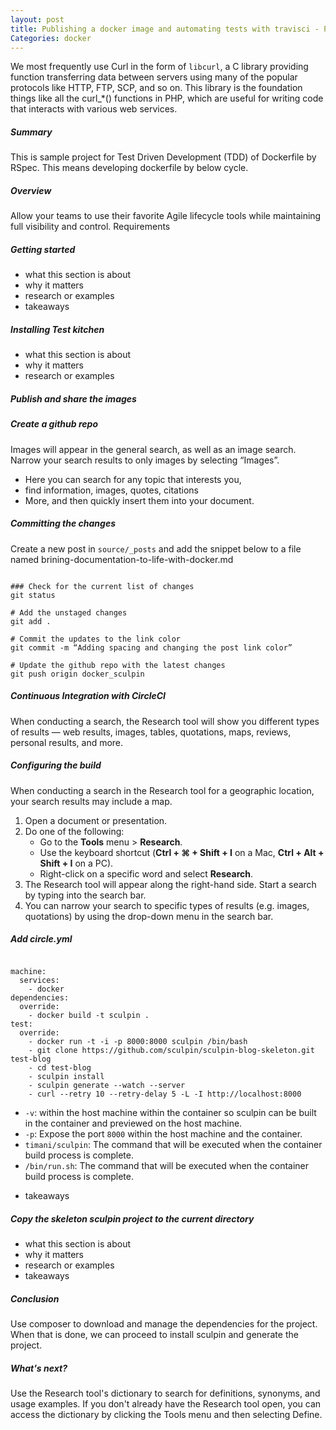 ```yaml
---
layout: post
title: Publishing a docker image and automating tests with travisci - Part 3 of 4
Categories: docker
---
```

We most frequently use Curl in the form of `libcurl`, a C library providing function transferring data between servers using many of the popular protocols like HTTP, FTP, SCP, and so on. This library is the foundation things like all the curl_*() functions in PHP, which are useful for writing code that interacts with various web services.

<!--more-->

##### Summary

This is sample project for Test Driven Development (TDD) of Dockerfile by RSpec. This means developing dockerfile by below cycle.

##### Overview

Allow your teams to use their favorite Agile lifecycle tools while maintaining full visibility and control.
Requirements

##### Getting started  

- what this section is about
- why it matters
- research or examples
- takeaways

##### Installing Test kitchen

- what this section is about
- why it matters
- research or examples

##### Publish and share the images

##### Create a github repo
Images will appear in the general search, as well as an image search. Narrow your search results to only images by selecting “Images”.

 - Here you can search for any topic that interests you,
 -  find  information, images, quotes, citations  
 - More, and then quickly insert  them into your document.

##### Committing the changes
Create a new post in `source/_posts` and add the snippet below to a file named brining-documentation-to-life-with-docker.md

<pre><code  data-language="shell">
### Check for the current list of changes
git status

# Add the unstaged changes
git add .

# Commit the updates to the link color
git commit -m “Adding spacing and changing the post link color”

# Update the github repo with the latest changes
git push origin docker_sculpin
</code></pre>

##### Continuous Integration with CircleCI

When conducting a search, the Research tool will show you different types of results — web results, images, tables, quotations, maps, reviews, personal results, and more.

##### Configuring the build

When conducting a search in the Research tool for a geographic location, your search results may include a map.

1.  Open a document or presentation.
2.  Do one of the following:
    *   Go to the **Tools** menu > **Research**.
    *   Use the keyboard shortcut (**Ctrl + ⌘ + Shift + I** on a Mac, **Ctrl + Alt + Shift + I** on a PC).
    *   Right-click on a specific word and select **Research**.
3.  The Research tool will appear along the right-hand side. Start a search by typing into the search bar.
4.  You can narrow your search to specific types of results (e.g. images, quotations) by using the drop-down menu in the search bar.

##### Add circle.yml

<pre><code  data-language="shell">
machine:
  services:
    - docker
dependencies:
  override:
    - docker build -t sculpin .
test:
  override:
    - docker run -t -i -p 8000:8000 sculpin /bin/bash
    - git clone https://github.com/sculpin/sculpin-blog-skeleton.git test-blog
    - cd test-blog
    - sculpin install
    - sculpin generate --watch --server
    - curl --retry 10 --retry-delay 5 -L -I http://localhost:8000
</code></pre>

* `-v`: within the host machine within the container so sculpin can be built in the container and previewed on the host machine.
* `-p`: Expose the port `8000`  within the host machine and the container.
* `timani/sculpin`: The command that will be executed when the container build process is complete.
* `/bin/run.sh`: The command that will be executed when the container build process is complete.

- takeaways

##### Copy the skeleton sculpin project to the current directory

- what this section is about
- why it matters
- research or examples
- takeaways


##### Conclusion

Use composer to download and manage the dependencies for the project. When that is done, we can proceed to install sculpin and generate the project.

##### What's next?

Use the Research tool's dictionary to search for definitions, synonyms, and usage examples. If you don't already have the Research tool open, you can access the dictionary by clicking the Tools menu and then selecting Define.
